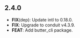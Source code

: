 ## 2.4.0

 - **FIX**(dep): Update intl to 0.18.0.
 - **FIX**: Upgrade to conduit v4.3.9.
 - **FEAT**: Add butter_cli package.


